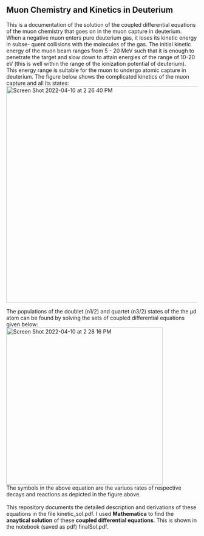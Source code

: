 ## Muon Chemistry and Kinetics in Deuterium
This is a documentation of the solution of the coupled differential equations of the muon chemistry that goes on in the muon capture in deuterium. 
When a negative muon enters pure deuterium gas, it loses its kinetic energy in subse- quent collisions with the molecules of the gas. The initial kinetic 
energy of the muon beam ranges from 5 - 20 MeV such that it is enough to penetrate the target and slow down to attain energies of the range of 10-20 eV
(this is well within the range of the ionization potential of deuterium). This energy range is suitable for the muon to undergo atomic capture in deuterium. The figure below shows the complicated kinetics of the muon capture and all its states:</br>
<centre>           <img width="568" alt="Screen Shot 2022-04-10 at 2 26 40 PM" src="https://user-images.githubusercontent.com/27436642/162634051-f35de80d-a1f0-46c8-b3cd-0b95087afb06.png"> </centre></br>

The populations of the doublet (n1/2) and quartet (n3/2) states of the the μd atom can be found by solving the sets of coupled differential equations given below:</br>
<img width="412" alt="Screen Shot 2022-04-10 at 2 28 16 PM" src="https://user-images.githubusercontent.com/27436642/162634126-cfc3c90e-112c-47c6-9716-2b5b6c99ffd7.png"> </br>
The symbols in the above equation are the variuos rates of respective decays and reactions as depicted in the figure above.</br></br>
This repository documents the detailed description and derivations of these equations in the file kinetic_sol.pdf. I used **Mathematica** to find the 
**anaytical solution** of these **coupled differential equations**. This is shown in the notebook (saved as pdf) finalSol.pdf. 
